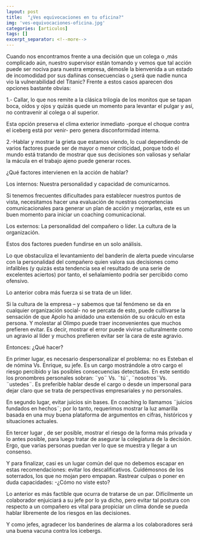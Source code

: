 ```yaml
---
layout: post
title:  "¿Ves equivocaciones en tu oficina?"
img: 'ves-equivocaciones-oficina.jpg'
categories: [articulos]
tags: []
excerpt_separator: <!--more-->
---
```


Cuando nos encontramos frente a una decisión que  un colega o ,más complicado aún, nuestro supervisor están tomando y vemos que tal acción puede ser nociva para nuestra empresa, démosle la bienvenida a un estado de incomodidad por sus dañinas  consecuencias o ¿será que nadie  nunca vio la vulnerabilidad del Titanic?
Frente a estos casos aparecen dos  opciones bastante obvias:

<!--more-->

1.- Callar, lo  que nos remite a  la clásica trilogía de  los monitos que se tapan boca, oídos y ojos  y quizás quede un momento para levantar el pulgar y  así,  no contravenir al colega o al superior.

Esta opción preserva el clima exterior inmediato -porque el choque contra el iceberg está por venir- pero genera disconformidad interna.

2.-Hablar y mostrar la grieta que estamos viendo, lo cual dependiendo de varios factores puede ser de mayor o menor criticidad, porque todo el mundo está tratando de mostrar que sus decisiones son valiosas y señalar  la mácula en el trabajo ajeno  puede generar roces.

¿Qué factores intervienen en la acción de hablar?

Los internos:
Nuestra personalidad y capacidad de comunicarnos.

Si tenemos frecuentes dificultades para establecer nuestros puntos de vista, necesitamos hacer una evaluación de nuestras competencias  comunicacionales para generar  un plan de acción y  mejorarlas, este es un buen momento para iniciar un coaching comunicacional.

Los externos:
La personalidad del compañero o líder.
La cultura de la organización.

Estos dos factores pueden fundirse en un solo análisis.

Lo que obstaculiza el levantamiento del banderín de alerta puede vincularse con  la personalidad del compañero quien valora sus decisiones como infalibles (y quizás   esta tendencia sea el resultado de una serie de excelentes  aciertos) por tanto, el señalamiento podría ser percibido como  ofensivo.

Lo anterior cobra más fuerza si se trata de un líder.

Si la cultura de la empresa  – y sabemos que tal fenómeno se da en cualquier organización social- no se percata de esto, puede cultivarse la sensación de que Apolo ha anidado una extensión de su oráculo en esta persona. Y molestar al Olimpo puede traer inconvenientes que muchos prefieren evitar.
Es decir, mostrar el error  puede vivirse culturalmente como un agravio  al líder y muchos prefieren evitar ser la cara de este agravio.

Entonces: ¿Qué hacer?

En primer lugar, es necesario despersonalizar el problema: no es Esteban el de nómina Vs. Enrique, su  jefe.
Es un cargo  mostrándole a otro cargo el riesgo percibido y las posibles consecuencias detectadas. En este sentido los pronombres personales sobran: ¨yo¨ Vs. ¨tú¨, ¨nosotros¨Vs. ¨ustedes¨. Es preferible hablar desde el cargo o desde un impersonal para dejar claro que se trata de perspectivas empresariales y no personales.

En segundo lugar, evitar juicios sin bases. En coaching lo llamamos ¨juicios fundados en hechos¨; por lo tanto, requerimos mostrar la luz amarilla  basada en una muy buena plataforma  de argumentos en cifras, históricos y situaciones actuales.

En tercer lugar , de ser posible, mostrar el riesgo de la forma más privada y lo antes posible, para luego tratar de asegurar la colegiatura de la decisión. Ergo,  que varias personas  puedan ver lo que se muestra y llegar a un consenso.

Y para finalizar, casi es un lugar común del que no debemos escapar en estas recomendaciones: evitar los descalificativos. Cuidémosnos de los soterrados, los que no mojan pero empapan. Rastrear culpas o poner en duda capacidades: -¿Cómo no viste esto?

Lo anterior  es más factible que ocurra de tratarse de un par. Difícilmente un colaborador enjuiciará a su jefe por lo ya dicho, pero evitar tal postura con respecto a un compañero es vital para propiciar un clima donde se pueda hablar libremente de los riesgos en las decisiones.

Y como jefes, agradecer los banderines de alarma a los colaboradores será una buena vacuna contra los icebergs.